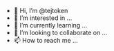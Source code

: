 - 👋 Hi, I’m @tejtoken
- 👀 I’m interested in ...
- 🌱 I’m currently learning ...
- 💞️ I’m looking to collaborate on ...
- 📫 How to reach me ...

<!---
tejtoken/tejtoken is a ✨ special ✨ repository because its `README.md` (this file) appears on your GitHub profile.
You can click the Preview link to take a look at your changes.
--->
